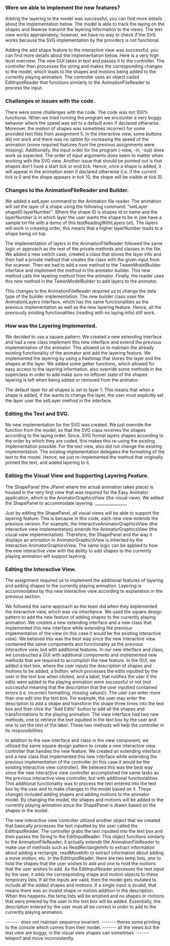 ### Were we able to implement the new features?

Adding the layering to the model was successful, you can find more details about the implementation
below. The model is able to track the laying on the shapes and likewise transmit the layering
information to the views. The text view works appropriately; however, we have no way to check if the
SVG works because the SVG implementation by the providers is not functional. 

Adding the add shape feature to the interactive view was successful, you can find more details
about the implementation below. Here is a very high level overview. The new GUI takes in text and 
passes it to the controller. The controller then processes the string and makes the corresponding
changes to the model, which leads to the shapes and motions being added to the currently playing
animation. The controller uses an object called EditInputReader that functions similarly to the 
AnimationFileReader to process the input.

### Challenges or issues with the code.

There were some challenges with the code. The code was not 100% functional. When we tried running
the program we encounter a very buggy behavior where the speed was set to a default even if declared
otherwise. Moreover, the motion of shapes was sometimes incorrect for some provided text
files from assignment 5. In the interactive view, some buttons did not work and there was no option
for increasing the speed of the animation (some required features from the previous 
assignments were missing). Additionally, the input order for the program (-view, -in, -out) does
work as expected. The order of input arguments does seem to matter when working with the SVG view.
Another issue that should be pointed out is that shapes don't have a start tick or end tick. Hence, 
once a shape is added, it will appear in the animation even if declared otherwise (i.e. if the 
current tick is 0 and the shape appears in tick 10, the shape will be visible at tick 0).

### Changes to the AnimationFileReader and Builder.

We added a setLayer command to the Animation file reader. The animation will set the layer of a
shape using the following command: "setLayer shapeID layerNumber". Where the shape ID is shapes id
or name and the layerNumber is in which layer the user wants the shape to be in (we have a sample
txt file with a demo of this testReadingWithLayers.txt). The layers will work in creasing order,
this means that a higher layerNumber leads to a shape being on top. 

The implementation of layers in the AnimationFileReader followed the same logic or approach as the 
rest of the private methods and classes in the file. We added a new switch case, created a class 
that stores the layer info and then had a private method that creates the class with the given 
input from the scanner. Then we had to add a new method to the TweenModelBuilder interface and 
implement the method in the animator builder. This new method calls the layering method from the 
animator. Finally, the reader uses this new method in the TweenModelBuilder to add layers to the 
animator. 

This changes to the AnimationFileReader required us to change the data type of the builder 
implementation. The new builder class uses the AnimationLayers interface, which has the same 
functionalities as the previous implementation as well as the new layering feature. Hence, all the
previously existing functionalities (reading with no laying info) still work. 

### How was the Layering Implemented.

We decided to use a square pattern. We created a new extending interface and had a new class
implement this new interface and extend the previous implementation of the animator. This allowed us
to maintain the already existing functionality of the animator and add the layering feature. 
We implemented the layering by using a hashmap that stores the layer and the shapes at the layer. 
We added some getter functions, which allowed for easy access to the layering information.
also override some methods in the superclass in order to add make sure no leftover state of the 
shapes layering is left when being added or removed from the animator. 

The default layer for all shapes is set to layer 1. This means that when a shape is added, if the
wants to change the layer, the user must explicitly set the layer user the setLayer method in the 
interface.

### Editing the Text and SVG.

No new implementation for the SVG was created. We just override the function from the model, so that
the SVG class receives the shapes according to the laying order. Since, SVG format layers shapes
according to the order by which they are coded, this makes this re-using the existing implementation
possible. For the text view, also did not change the existing implementation. The existing 
implementation delegates the formatting of the text to the model. Hence, we just re-implemented the 
method that originally printed the text, and added layering to it. 

### Editing the Visual View and Supporting Layering Feature.

The ShapePanel (the JPanel where the actual animation takes place) is housed in the very
first view that was required for the Easy Animator application, which is the AnimatorGraphicsView 
(the visual view). We edited the ShapePanel to accommodate layering. ________________

Just by editing the ShapePanel, all visual views will be able to support the layering feature.
This is because in this code, each new view extends the previous version. For example, the 
InteractiveAnimatorGraphicsView (the interactive view implementation) extends the 
AnimatorGraphicsView (the visual view implementation). Therefore, the ShapePanel and the way it
displays an animation in AnimatorGraphicsView is inherited by the Interactive AnimatorGraphicsView.
The same logic can be applied to how the new interactive view with the ability to add shapes to the
currently playing animation will support layering.

### Editing the Interactive View.

The assignment required us to implement the additional features of layering and adding shapes to 
the currently playing animation. Layering is accommodated by this new interactive view according to
explanation in the previous section. 

We followed the same approach as the team did when they implemented the interactive
view, which was via inheritance. We used the square design pattern to add the new feature of adding 
shapes to the currently playing animation. We created a new extending interface and a new class
that implemented this new interface while extending the previous implementation of the view (in 
this case it would be the existing interactive view). We believed this was the best way since the
new interactive view contained the same components and functionality as the previous interactive 
view, but with additional features. In our new interface and class, we constructed a GUI with 
additional components and implemented new methods that are required to accomplish the new feature. 
In the GUI, we added a text box, where the user inputs the description of shapes and motions to be 
added, a button, which processes the edits inputted by the user in the text box when clicked, 
and a label, that notifies the user if the edits were added to the playing animation were 
successful or not (not successful meaning that the description that the user inputted contained 
errors (i.e. incorrect formatting, missing values)). The user can enter more than one edit into the 
text box. For example, the user may enter the description to add a shape and transform the shape
three times into the text box and then click the "Add Edits" button to add all the shapes and 
transformations to the playing animation. The view interface had two new methods, one to 
retrieve the text inputted in the text box by the user and one to set the text of the label. 
These two methods will help the controller in its responsibilities.

In addition to the new interface and class in the view component, we utilized the same square 
design pattern to create a new interactive view controller that handles the new feature. We 
created an extending interface and a new class that implemented this new interface while extending
the previous implementation of the controller (in this case it would be the existing interactive
view controller). We believed this was the best way since the new interactive view controller 
accomplished the same tasks as the previous interactive view controller, but with additional 
functionalities. This additional functionality was to process the text entered into the text box
by the user and to make changes to the model based on it. These changes included adding shapes and
adding motions to the animator model. By changing the model, the shapes and motions will be added
to the currently playing animation since the ShapePanel is drawn based on the shapes in the model.

The new interactive view controller utilized another object that we created that basically 
processes the text inputted by the user called the EditInputReader. The controller grabs the text 
inputted into the text box and then passes the String to the EditInputReader. This object functions
similarly to the AnimationFileReader; it actually extends the AnimationFileReader to make use of
methods such as ReadRectangleInfo to extract information about adding a rectangle, readMoveInfo to
extract information about adding a move motion, etc. In the EditInputReader, there are two temp
lists, one to hold the shapes that the user wishes to add and one to hold the motions that the user
wishes to add. As the EditInputReader processes the text input by the user, it adds the 
corresponding shape and motion objects to these temporary lists. If all the inputs are valid,
then the model gets mutated to include all the added shapes and motions. If a single input is 
invalid, that means there was an invalid shape or motion addition in the description. When this
happens, the temp lists will be emptied and no shapes or motions that were entered by the user in 
the text box will be added. Essentially, the description entered by the user must all be correct
in order to add to the currently playing animation.


------- does not maintain sequence invariant. 
------- theres some printing to the console which comes from their model.
------- all the views but the text view are buggy, in the visual view shapes can sometimes 
------- teleport and move inconsistently.
